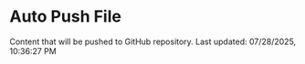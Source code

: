 # Auto Push File

Content that will be pushed to GitHub repository.
Last updated: 07/28/2025, 10:36:27 PM